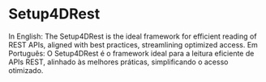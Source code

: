 # Setup4DRest
In English:  The Setup4DRest is the ideal framework for efficient reading of REST APIs, aligned with best practices, streamlining optimized access. Em Português: O Setup4DRest é o framework ideal para a leitura eficiente de APIs REST, alinhado às melhores práticas, simplificando o acesso otimizado.
